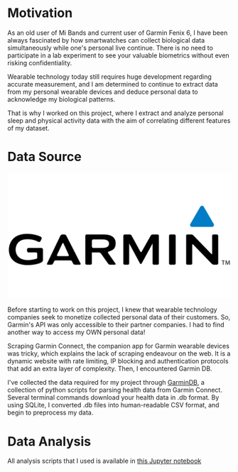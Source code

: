 # Motivation 
As an old user of Mi Bands and current user of Garmin Fenix 6, I have been always fascinated by how smartwatches can collect biological data simultaneously while one's personal live continue. There is no need to participate in a lab experiment to see your valuable biometrics without even risking confidentiality. 

Wearable technology today still requires huge development regarding accurate measurement, and I am determined to continue to extract data from my personal wearable devices and deduce personal data to acknowledge my biological patterns. 

That is why I worked on this project, where I extract and analyze personal sleep and physical activity data with the aim of correlating different features of my dataset. 

# Data Source
![Garmin Logo](/Images/Garmin-logo.png)

Before starting to work on this project, I knew that wearable technology companies seek to monetize collected personal data of their customers. So, Garmin's API was only accessible to their partner companies. I had to find another way to access my OWN personal data!

Scraping Garmin Connect, the companion app for Garmin wearable devices was tricky, which explains the lack of scraping endeavour on the web. It is a dynamic website with rate limiting, IP blocking and authentication protocols that add an extra layer of complexity. Then, I encountered Garmin DB. 

I've collected the data required for my project through [GarminDB](https://github.com/tcgoetz/GarminDB), a collection of python scripts for parsing health data from Garmin Connect. Several terminal commands download your health data in .db format. By using SQLite, I converted .db files into human-readable CSV format, and begin to preprocess my data. 

# Data Analysis
All analysis scripts that I used is available in [this Jupyter notebook]()

